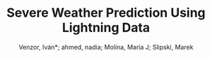 ---
paperId: 6
author: Venzor, Iván*; ahmed, nadia; Molina, Maria J; Slipski, Marek
title: Severe Weather Prediction Using Lightning Data
pdf: venzor_longpresentation_6.pdf
poster: venzor_longpresentation_6.png
alt: --
type: Oral
topic: Applications
link: --
conference: neurips
year: 2020
tags: neurips-2020
---